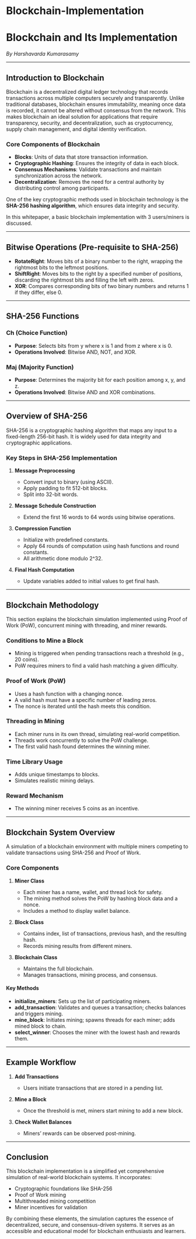 # Blockchain-Implementation
# Blockchain and Its Implementation  
*By Harshavarda Kumarasamy*

---

## Introduction to Blockchain

Blockchain is a decentralized digital ledger technology that records transactions across multiple computers securely and transparently. Unlike traditional databases, blockchain ensures immutability, meaning once data is recorded, it cannot be altered without consensus from the network. This makes blockchain an ideal solution for applications that require transparency, security, and decentralization, such as cryptocurrency, supply chain management, and digital identity verification.

### Core Components of Blockchain

- **Blocks**: Units of data that store transaction information.  
- **Cryptographic Hashing**: Ensures the integrity of data in each block.  
- **Consensus Mechanisms**: Validate transactions and maintain synchronization across the network.  
- **Decentralization**: Removes the need for a central authority by distributing control among participants.

One of the key cryptographic methods used in blockchain technology is the **SHA-256 hashing algorithm**, which ensures data integrity and security.

In this whitepaper, a basic blockchain implementation with 3 users/miners is discussed.

---

## Bitwise Operations (Pre-requisite to SHA-256)

- **RotateRight**: Moves bits of a binary number to the right, wrapping the rightmost bits to the leftmost positions.  
- **ShiftRight**: Moves bits to the right by a specified number of positions, discarding the rightmost bits and filling the left with zeros.  
- **XOR**: Compares corresponding bits of two binary numbers and returns 1 if they differ, else 0.

---

## SHA-256 Functions

### Ch (Choice Function)

- **Purpose**: Selects bits from y where x is 1 and from z where x is 0.  
- **Operations Involved**: Bitwise AND, NOT, and XOR.

### Maj (Majority Function)

- **Purpose**: Determines the majority bit for each position among x, y, and z.  
- **Operations Involved**: Bitwise AND and XOR combinations.

---

## Overview of SHA-256

SHA-256 is a cryptographic hashing algorithm that maps any input to a fixed-length 256-bit hash. It is widely used for data integrity and cryptographic applications.

### Key Steps in SHA-256 Implementation

1. **Message Preprocessing**
   - Convert input to binary (using ASCII).
   - Apply padding to fit 512-bit blocks.
   - Split into 32-bit words.

2. **Message Schedule Construction**
   - Extend the first 16 words to 64 words using bitwise operations.

3. **Compression Function**
   - Initialize with predefined constants.
   - Apply 64 rounds of computation using hash functions and round constants.
   - All arithmetic done modulo 2^32.

4. **Final Hash Computation**
   - Update variables added to initial values to get final hash.

---

## Blockchain Methodology

This section explains the blockchain simulation implemented using Proof of Work (PoW), concurrent mining with threading, and miner rewards.

### Conditions to Mine a Block

- Mining is triggered when pending transactions reach a threshold (e.g., 20 coins).
- PoW requires miners to find a valid hash matching a given difficulty.

### Proof of Work (PoW)

- Uses a hash function with a changing nonce.
- A valid hash must have a specific number of leading zeros.
- The nonce is iterated until the hash meets this condition.

### Threading in Mining

- Each miner runs in its own thread, simulating real-world competition.
- Threads work concurrently to solve the PoW challenge.
- The first valid hash found determines the winning miner.

### Time Library Usage

- Adds unique timestamps to blocks.
- Simulates realistic mining delays.

### Reward Mechanism

- The winning miner receives 5 coins as an incentive.

---

## Blockchain System Overview

A simulation of a blockchain environment with multiple miners competing to validate transactions using SHA-256 and Proof of Work.

### Core Components

1. **Miner Class**
   - Each miner has a name, wallet, and thread lock for safety.
   - The mining method solves the PoW by hashing block data and a nonce.
   - Includes a method to display wallet balance.

2. **Block Class**
   - Contains index, list of transactions, previous hash, and the resulting hash.
   - Records mining results from different miners.

3. **Blockchain Class**
   - Maintains the full blockchain.
   - Manages transactions, mining process, and consensus.

#### Key Methods

- **initialize_miners**: Sets up the list of participating miners.
- **add_transaction**: Validates and queues a transaction; checks balances and triggers mining.
- **mine_block**: Initiates mining; spawns threads for each miner; adds mined block to chain.
- **select_winner**: Chooses the miner with the lowest hash and rewards them.

---

## Example Workflow

1. **Add Transactions**  
   - Users initiate transactions that are stored in a pending list.

2. **Mine a Block**  
   - Once the threshold is met, miners start mining to add a new block.

3. **Check Wallet Balances**  
   - Miners’ rewards can be observed post-mining.

---

## Conclusion

This blockchain implementation is a simplified yet comprehensive simulation of real-world blockchain systems. It incorporates:

- Cryptographic foundations like SHA-256  
- Proof of Work mining  
- Multithreaded mining competition  
- Miner incentives for validation  

By combining these elements, the simulation captures the essence of decentralized, secure, and consensus-driven systems. It serves as an accessible and educational model for blockchain enthusiasts and learners.
